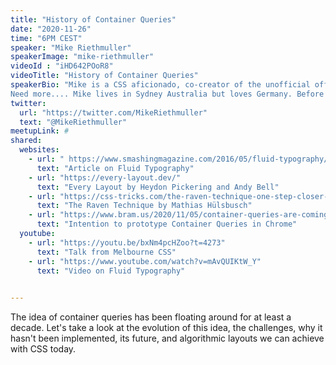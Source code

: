 ```yaml
---
title: "History of Container Queries"
date: "2020-11-26"
time: "6PM CEST"
speaker: "Mike Riethmuller"
speakerImage: "mike-riethmuller"
videoId : "iHD642POoR8"
videoTitle: "History of Container Queries"
speakerBio: "Mike is a CSS aficionado, co-creator of the unofficial official gif for CSS. He enjoys making rad web stuff with rad people and been contracting, consulting or freelancing for the last 10, but still has no idea which one it is.
Need more.... Mike lives in Sydney Australia but loves Germany. Before Covid he once went to Berlin 4 times in one year. Customs thinks he might be a drug runner."
twitter:
  url: "https://twitter.com/MikeRiethmuller"
  text: "@MikeRiethmuller"
meetupLink: #
shared:
  websites:
    - url: " https://www.smashingmagazine.com/2016/05/fluid-typography/ "
      text: "Article on Fluid Typography"
    - url: "https://every-layout.dev/"
      text: "Every Layout by Heydon Pickering and Andy Bell"
    - url: "https://css-tricks.com/the-raven-technique-one-step-closer-to-container-queries/"
      text: "The Raven Technique by Mathias Hülsbusch"
    - url: "https://www.bram.us/2020/11/05/container-queries-are-coming-to-chromium/"
      text: "Intention to prototype Container Queries in Chrome"
  youtube:
    - url: "https://youtu.be/bxNm4pcHZoo?t=4273"
      text: "Talk from Melbourne CSS"
    - url: "https://www.youtube.com/watch?v=mAvQUIKtW_Y"
      text: "Video on Fluid Typography"

 
---
```


The idea of container queries has been floating around for at least a decade. Let's take a look at the evolution of this idea, the challenges, why it hasn't been implemented, its future, and algorithmic layouts we can achieve with CSS today.
